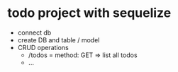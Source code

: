 # todo project with sequelize

- connect db
- create DB and table / model
- CRUD operations
  - /todos = method: GET => list all todos
  - ...
